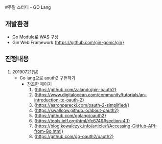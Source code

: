 #주말 스터디 - GO Lang

## 개발환경
- Go Module로 WAS 구성
- Gin Web Framework {https://github.com/gin-gonic/gin}

## 진행내용

1. 20190721(일)
    - Go lang으로 aouth2 구현하기
        - 참조한 페이지
            1. {https://github.com/zalando/gin-oauth2}
            1. {https://www.digitalocean.com/community/tutorials/an-introduction-to-oauth-2}
            1. {https://aaronparecki.com/oauth-2-simplified/}
            1. {https://swalloow.github.io/about-oauth2}
            1. {https://github.com/golang/oauth2}
            1. {https://tools.ietf.org/html/rfc6749#section-4.1}
            1. {https://blog.kowalczyk.info/article/f/Accessing-GitHub-API-from-Go.html}
            1. {https://github.com/go-oauth2/oauth2}

